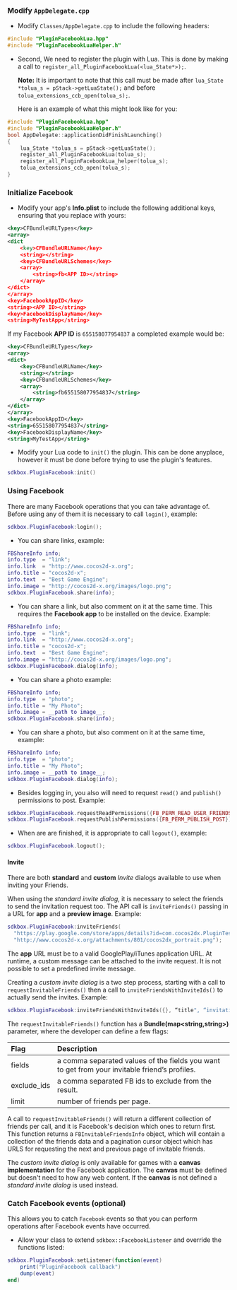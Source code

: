 ### Modify `AppDelegate.cpp`
* Modify `Classes/AppDelegate.cpp` to include the following headers:
```cpp
#include "PluginFacebookLua.hpp"
#include "PluginFacebookLuaHelper.h"
```

* Second, We need to register the plugin with Lua. This is done by making a call to `register_all_PluginFacebookLua(<lua_State*>);`.

  __Note:__ It is important to note that this call must be made after `lua_State *tolua_s = pStack->getLuaState();` and before `tolua_extensions_ccb_open(tolua_s);`.

	Here is an example of what this might look like for you:
```cpp
#include "PluginFacebookLua.hpp"
#include "PluginFacebookLuaHelper.h"
bool AppDelegate::applicationDidFinishLaunching()
{
	lua_State *tolua_s = pStack->getLuaState();
	register_all_PluginFacebookLua(tolua_s);
	register_all_PluginFacebookLua_helper(tolua_s);
	tolua_extensions_ccb_open(tolua_s);
}
```

### Initialize Facebook
* Modify your app's __Info.plist__ to include the following additional keys, ensuring that you replace __<APP ID>__ with yours:
```xml
<key>CFBundleURLTypes</key>
<array>
<dict
    <key>CFBundleURLName</key>
    <string></string>
    <key>CFBundleURLSchemes</key>
    <array>
        <string>fb<APP ID></string>
    </array>
</dict>
</array>
<key>FacebookAppID</key>
<string><APP ID></string>
<key>FacebookDisplayName</key>
<string>MyTestApp</string>
```

If my Facebook __APP ID__ is `655158077954837` a completed example would be:
```xml
<key>CFBundleURLTypes</key>
<array>
<dict>
    <key>CFBundleURLName</key>
    <string></string>
    <key>CFBundleURLSchemes</key>
    <array>
        <string>fb655158077954837</string>
    </array>
</dict>
</array>
<key>FacebookAppID</key>
<string>655158077954837</string>
<key>FacebookDisplayName</key>
<string>MyTestApp</string>
```

* Modify your Lua code to `init()` the plugin. This can be done anyplace, however it must be done before trying to use the plugin's features.
```lua
sdkbox.PluginFacebook:init()
```

### Using Facebook
There are many Facebook operations that you can take advantage of. Before using any of them it is necessary to call `login()`, example:
```lua
sdkbox.PluginFacebook:login();
```

* You can share links, example:
```lua
FBShareInfo info;
info.type  = "link";
info.link  = "http://www.cocos2d-x.org";
info.title = "cocos2d-x";
info.text  = "Best Game Engine";
info.image = "http://cocos2d-x.org/images/logo.png";
sdkbox.PluginFacebook.share(info);
```

* You can share a link, but also comment on it at the same time. This requires the __Facebook app__ to be installed on the device. Example:
```lua
FBShareInfo info;
info.type  = "link";
info.link  = "http://www.cocos2d-x.org";
info.title = "cocos2d-x";
info.text  = "Best Game Engine";
info.image = "http://cocos2d-x.org/images/logo.png";
sdkbox.PluginFacebook.dialog(info);
```

* You can share a photo example:
```lua
FBShareInfo info;
info.type  = "photo";
info.title = "My Photo";
info.image = __path to image__;
sdkbox.PluginFacebook.share(info);
```

* You can share a photo, but also comment on it at the same time, example:
```lua
FBShareInfo info;
info.type  = "photo";
info.title = "My Photo";
info.image = __path to image__;
sdkbox.PluginFacebook.dialog(info);
```

* Besides logging in, you also will need to request `read()` and `publish()` permissions to post. Example:
```lua
sdkbox.PluginFacebook.requestReadPermissions({FB_PERM_READ_USER_FRIENDS});
sdkbox.PluginFacebook.requestPublishPermissions({FB_PERM_PUBLISH_POST});
```

* When are are finished, it is appropriate to call `logout()`, example:
```lua
sdkbox.PluginFacebook.logout();
```

#### Invite
There are both __standard__ and __custom__ *Invite* dialogs available to use when inviting your Friends.

When using the *standard invite dialog*, it is necessary to select the friends to send the invitation request too. The API call is `inviteFriends()` passing in a URL for __app__ and a __preview image__. Example:
```lua
sdkbox.PluginFacebook:inviteFriends(
  "https://play.google.com/store/apps/details?id=com.cocos2dx.PluginTest",
  "http://www.cocos2d-x.org/attachments/801/cocos2dx_portrait.png");
```

The __app__ URL must be to a valid GooglePlay/iTunes application URL. At runtime, a custom message can be attached to the invite request. It is not possible to set a predefined invite message.

Creating a *custom invite dialog* is a two step process, starting with a call to `requestInvitableFriends()` then a call to `inviteFriendsWithInviteIds()` to actually send the invites. Example:
```lua
sdkbox.PluginFacebook:inviteFriendsWithInviteIds({}, “title", “invitation text");
```

The `requestInvitableFriends()` function has a __Bundle(map<string,string>)__ parameter, where the developer can define a few flags:

| Flag  | Description  |
| :---- | :---------------|
| fields | a comma separated values of the fields you want to get from your invitable friend’s profiles. |
| exclude_ids | a comma separated FB ids to exclude from the result. |
| limit | number of friends per page. |

A call to `requestInvitableFriends()` will return a different collection of friends per call, and it is Facebook's decision which ones to return first.
This function returns a `FBInvitableFriendsInfo` object, which will contain a collection of the friends data and a pagination cursor object which has URLS for requesting the next and previous page of invitable friends.

The *custom invite dialog* is only available for games with a __canvas implementation__ for the Facebook application. The __canvas__ must be defined but doesn't need to how any web content. If the __canvas__ is not defined a *standard invite dialog* is used instead.

### Catch Facebook events (optional)
This allows you to catch `Facebook` events so that you can perform operations after Facebook events have occurred.

* Allow your class to extend `sdkbox::FacebookListener` and override the functions listed:
```lua
sdkbox.PluginFacebook:setListener(function(event)
    print("PluginFacebook callback")
    dump(event)
end)
```
